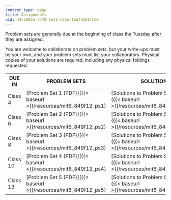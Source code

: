 ```yaml
---
content_type: page
title: Assignments
uid: 44c288e3-7478-1e11-c25a-1bafab81fcbe
---
```


Problem sets are generally due at the beginning of class the Tuesday after they are assigned.

You are welcome to collaborate on problem sets, but your write-ups must be your own, and your problem sets must list your collaborators. Physical copies of your solutions are required, including any physical foldings requested.

| DUE IN | PROBLEM SETS | SOLUTIONS |
| --- | --- | --- |
| Class 4 | [Problem Set 1 (PDF)]({{< baseurl >}}/resources/mit6_849f12_ps1) | [Solutions to Problem Set 1 (PDF)]({{< baseurl >}}/resources/mit6_849f12_ps1_sol) |
| Class 6 | [Problem Set 2 (PDF)]({{< baseurl >}}/resources/mit6_849f12_ps2) | [Solutions to Problem Set 2 (PDF)]({{< baseurl >}}/resources/mit6_849f12_ps2_sol) |
| Class 8 | [Problem Set 3 (PDF)]({{< baseurl >}}/resources/mit6_849f12_ps3) | [Solutions to Problem Set 3 (PDF)]({{< baseurl >}}/resources/mit6_849f12_ps3_sol) |
| Class 10 | [Problem Set 4 (PDF)]({{< baseurl >}}/resources/mit6_849f12_ps4) | [Solutions to Problem Set 4 (PDF)]({{< baseurl >}}/resources/mit6_849f12_ps4_sol) |
| Class 13 | [Problem Set 5 (PDF)]({{< baseurl >}}/resources/mit6_849f12_ps5) | [Solutions to Problem Set 5 (PDF)]({{< baseurl >}}/resources/mit6_849f12_ps5_sol)